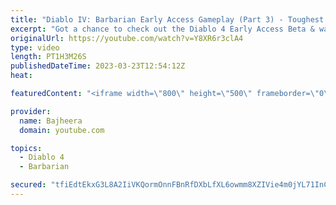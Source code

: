 ```yaml
---
title: "Diablo IV: Barbarian Early Access Gameplay (Part 3) - Toughest Monsters & Best Build Yet!"
excerpt: "Got a chance to check out the Diablo 4 Early Access Beta & wanted to share my first look at the game along with some epic ..."
originalUrl: https://youtube.com/watch?v=Y8XR6r3clA4
type: video
length: PT1H3M26S
publishedDateTime: 2023-03-23T12:54:12Z
heat: 

featuredContent: "<iframe width=\"800\" height=\"500\" frameborder=\"0\" src=\"https://www.youtube.com/embed/Y8XR6r3clA4\" allow=\"accelerometer; autoplay; encrypted-media; gyroscope; picture-in-picture\" allowfullscreen></iframe>"

provider:
  name: Bajheera
  domain: youtube.com

topics:
  - Diablo 4
  - Barbarian

secured: "tfiEdtEkxG3L8A2IiVKQormOnnFBnRfDXbLfXL6owmm8XZIVie4m0jYL71InCYm1kYgpYEb+ug64BsQSDLQusoqDSDg96lGiEAhApc2BPNLfEXkCyj6VhF7jwlE+1coQzJt/uGpjUsCbpgeCqjj47DEmjv1JNLOgYz+2V20tQubqy05VtdTLkZIaAlsv6XQjfCrkflEiN5HQ8/QfyxFVBm8GKhVSfh5tCzB6P4KGP/ySpF/XNxJjpI5qRLOMgdLqiHqhrd4/SO6qGGqx16CukbfhDm3xYpzD39FhnO+fXSdeayrJ4N3hhUTWtv7sKgCm5yRouXmgk3IUzBPLuqIzvrSr8cwEb/hU570xeeeMuOazIB/fvZirzPpXbGD2Oitj8FdmPuPTQQMmq46UuhKhXs6Vn1RdRF9OK3Xg8fqZcA8=;TKLO3fOKP6ZkmJ9qGQvvnw=="
---
```


